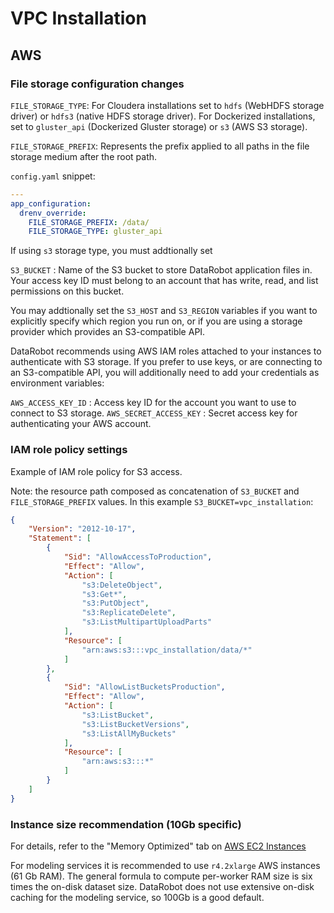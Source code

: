 # VPC Installation

## AWS
### File storage configuration changes

`FILE_STORAGE_TYPE`: For Cloudera installations set to `hdfs` (WebHDFS storage driver) or `hdfs3` (native HDFS storage driver).
For Dockerized installations, set to `gluster_api` (Dockerized Gluster storage) or `s3` (AWS S3 storage).

`FILE_STORAGE_PREFIX`: Represents the prefix applied to all paths in the file storage medium after the root path.

`config.yaml` snippet:

```yaml
---
app_configuration:
  drenv_override:
    FILE_STORAGE_PREFIX: /data/
    FILE_STORAGE_TYPE: gluster_api
```

If using `s3` storage type, you must addtionally set

`S3_BUCKET` : Name of the S3 bucket to store DataRobot application files in. Your access key ID must belong to an account that has write, read, and list permissions on this bucket.

You may addtionally set the `S3_HOST` and `S3_REGION` variables if you want to explicitly specify which region you run on, or if you are using a storage provider which provides an S3-compatible API.

DataRobot recommends using AWS IAM roles attached to your instances to authenticate with S3 storage.
If you prefer to use keys, or are connecting to an S3-compatible API, you will additionally need to add your credentials as environment variables:

`AWS_ACCESS_KEY_ID` : Access key ID for the account you want to use to connect to S3 storage.
`AWS_SECRET_ACCESS_KEY` : Secret access key for authenticating your AWS account.


### IAM role policy settings

Example of IAM role policy for S3 access.

Note: the resource path composed as concatenation of `S3_BUCKET` and `FILE_STORAGE_PREFIX` values.
In this example `S3_BUCKET=vpc_installation`: 

```json
{
    "Version": "2012-10-17",
    "Statement": [
        {
            "Sid": "AllowAccessToProduction",
            "Effect": "Allow",
            "Action": [
                "s3:DeleteObject",
                "s3:Get*",
                "s3:PutObject",
                "s3:ReplicateDelete",
                "s3:ListMultipartUploadParts"
            ],
            "Resource": [
                "arn:aws:s3:::vpc_installation/data/*"
            ]
        },
        {
            "Sid": "AllowListBucketsProduction",
            "Effect": "Allow",
            "Action": [
                "s3:ListBucket",
                "s3:ListBucketVersions",
                "s3:ListAllMyBuckets"
            ],
            "Resource": [
                "arn:aws:s3:::*"
            ]
        }
    ]
}
```

### Instance size recommendation (10Gb specific)

For details, refer to the "Memory Optimized" tab on [AWS EC2 Instances](h​ttps://aws.amazon.com/ec2/instance-types)

For modeling services it is recommended to use `r4.2xlarge` AWS instances (61 Gb RAM).
The general formula to compute per-worker RAM size is six times the on-disk dataset size. DataRobot does not use extensive on-disk caching for the modeling service, so 100Gb is a good default. 
